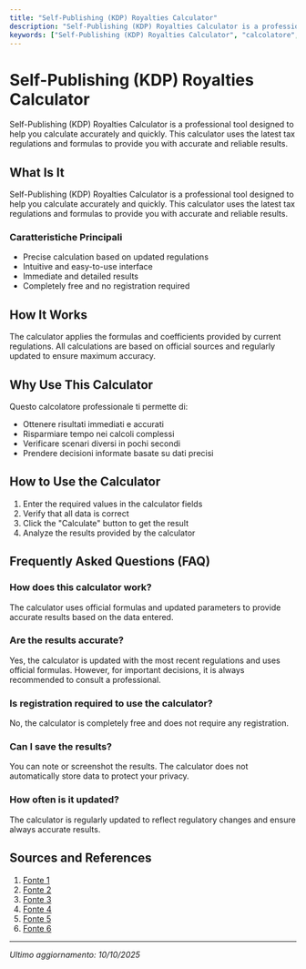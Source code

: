 ```yaml
---
title: "Self-Publishing (KDP) Royalties Calculator"
description: "Self-Publishing (KDP) Royalties Calculator is a professional tool designed to help you calculate accurately and quickly. This calculator uses the latest tax regulations and formulas to provide you with accurate and reliable results."
keywords: ["Self-Publishing (KDP) Royalties Calculator", "calcolatore", "calcolo online"]
---
```


# Self-Publishing (KDP) Royalties Calculator

Self-Publishing (KDP) Royalties Calculator is a professional tool designed to help you calculate accurately and quickly. This calculator uses the latest tax regulations and formulas to provide you with accurate and reliable results.

## What Is It

Self-Publishing (KDP) Royalties Calculator is a professional tool designed to help you calculate accurately and quickly. This calculator uses the latest tax regulations and formulas to provide you with accurate and reliable results.

### Caratteristiche Principali

- Precise calculation based on updated regulations
- Intuitive and easy-to-use interface
- Immediate and detailed results
- Completely free and no registration required

## How It Works

The calculator applies the formulas and coefficients provided by current regulations. All calculations are based on official sources and regularly updated to ensure maximum accuracy.

## Why Use This Calculator

Questo calcolatore professionale ti permette di:

- Ottenere risultati immediati e accurati
- Risparmiare tempo nei calcoli complessi
- Verificare scenari diversi in pochi secondi
- Prendere decisioni informate basate su dati precisi

## How to Use the Calculator

1. Enter the required values in the calculator fields
2. Verify that all data is correct
3. Click the "Calculate" button to get the result
4. Analyze the results provided by the calculator

## Frequently Asked Questions (FAQ)

### How does this calculator work?

The calculator uses official formulas and updated parameters to provide accurate results based on the data entered.

### Are the results accurate?

Yes, the calculator is updated with the most recent regulations and uses official formulas. However, for important decisions, it is always recommended to consult a professional.

### Is registration required to use the calculator?

No, the calculator is completely free and does not require any registration.

### Can I save the results?

You can note or screenshot the results. The calculator does not automatically store data to protect your privacy.

### How often is it updated?

The calculator is regularly updated to reflect regulatory changes and ensure always accurate results.

## Sources and References

1. [Fonte 1](https://kindlepreneur.com/kdp-royalty-calculator/)
2. [Fonte 2](https://bookbeam.io/kdp-royalty-calculator/)
3. [Fonte 3](https://www.publishing.com/kdp-royalty-calculator)
4. [Fonte 4](https://www.selfpublishingtitans.com/tools/KDP-Royalty-Calculator)
5. [Fonte 5](https://selfpublishing.com/book-royalties-calculator/)
6. [Fonte 6](https://www.publishing.com/ebook-royalty-calculator)

---

*Ultimo aggiornamento: 10/10/2025*
